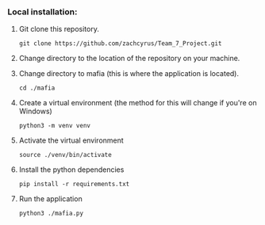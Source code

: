 ### Local installation:

1. Git clone this repository. 
    ```
    git clone https://github.com/zachcyrus/Team_7_Project.git
    ```

2. Change directory to the location of the repository on your machine. 

3. Change directory to mafia (this is where the application is located). 

    ```
    cd ./mafia
    ```

4. Create a virtual environment (the method for this will change if you're on Windows)

    ```
    python3 -m venv venv
    ```

5. Activate the virtual environment 

    ```
    source ./venv/bin/activate
    ```

6. Install the python dependencies 

    ```
    pip install -r requirements.txt
    ```

7. Run the application 

    ```
    python3 ./mafia.py
    ```

